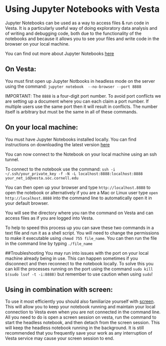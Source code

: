 # Using Jupyter Notebooks with Vesta

Jupyter Notebooks can be used as a way to access files & run code in Vesta.
It is a particularly useful way of doing exploratory data analysis and of
writing and debugging code, both due to the functionality of the notebooks and
because it allows you to see your files and write code in the browser on your
local machine.

You can find out more about Jupyter Notebooks
[here](http://jupyter.readthedocs.io/en/latest/index.html)

## On Vesta:

You must first open up Jupyter Notbooks in headless mode on the server using
the command: `jupyter notebook  --no-browser --port 8888`

IMPORTANT: The `8888` is a four-digit port number. To avoid port conflicts we
are setting up a document where you can each claim a port number. If multiple
users use the same port then it will result in conflicts. The number itself is
arbitrary but must be the same in all of these commands.

## On your local machine:

You must have Jupyter Notebooks installed locally. You can find instructions on
downloading the latest version [here](http://jupyter.readthedocs.io/en/latest/install.html)

You can now connect to the Notebook on your local machine using an ssh tunnel.

To connect to the notebook use the command:
`ssh -i ~/.ssh/your_private_key -f -N -L localhost:8888:localhost:8888 your_net_id@vesta.soc.cornell.edu`

You can then open up your browser and type `http://localhost.8888` to open the notebook
or alternatively if you are a Mac or Linux user type `open http://localhost.8888` into the command line to
automatically open it in your default browser.

You will see the directory where you ran the command on Vesta and can access files
as if you are logged into Vesta.

To help to speed this process up you can save these two commands in a text file and
run it as a shell script. You will need to change the permissions to make it
executable using `chmod 755 file_name`. You can then run the file in the command line by typing `./file_name`

##Troubleshooting
You may run into issues with the port on your local machine already being in use.
This can happen sometimes if you disconnect and then reconnect to the notebook
locally. To solve this you can kill the processes running on the port using the
command `sudo kill $(sudo lsof -t -i:8888)` but remember to use caution when
using `sudo`!

## Using in combination with screen:
To use it most efficiently you should also familiarize yourself with [screen](https://github.com/socdyn/wiki/blob/master/vesta/use_screen.md).
This will allow you to keep your notebook running and maintain your local
connection to Vesta even when you are not connected in the command line.
All you need to do is open a screen session on vesta, run the command to start
the headless notebook, and then detach from the screen session. This will
keep the headless notebook running in the background. It is still recommended
that you frequently save your work as any interruption of Vesta service may
cause your screen session to end.
